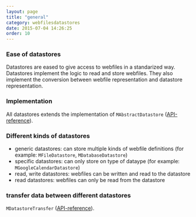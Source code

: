 ```yaml
---
layout: page
title: "general"
category: webfilesdatastores
date: 2015-07-04 14:26:25
order: 10
---
```


### Ease of datastores
Datastores are eased to give access to webfiles in a standarized way. Datastores implement the logic to read and store webfiles. They also implement the conversion between webfile representation and datastore representation.

### Implementation
All datastores extends the implementation of `MAbstractDatastore` ([API-reference](http://sebastianmonzel.github.io/webfiles-framework-php-api/class-simpleserv.webfilesframework.core.datastore.MAbstractDatastore.html)).

### Different kinds of datastores
 - generic datastores: can store multiple kinds of webfile definitions (for example: `MFileDatastore`, `MDatabaseDatastore`)
 - specific datastores: can only store on type of dataype (for example: `MGoogleCalendarDatastore`)
 - read, write datastores: webfiles can be written and read to the datastore
 - read datastores: webfiles can only be read from the datastore

### transfer data between different datastores

`MDatastoreTransfer` ([API-reference](http://sebastianmonzel.github.io/webfiles-framework-php-api/class-simpleserv.webfilesframework.core.datastore.MDatastoreTransfer.html)).

